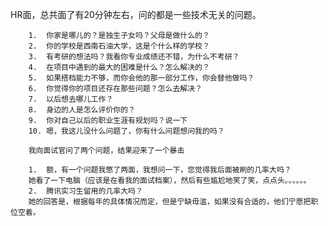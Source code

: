 HR面，总共面了有20分钟左右，问的都是一些技术无关的问题。

        1.	你家是哪儿的？是独生子女吗？父母是做什么的？
        2.	你的学校是西南石油大学，这是个什么样的学校？
        3.	有考研的想法吗？我看你专业成绩还不错，为什么不考研？
        4.	在项目中遇到的最大的困难是什么？怎么解决的？
        5.	如果搭档能力不够，而你会他的那一部分工作，你会替他做吗？
        6.	你觉得你的项目还存在那些问题？怎么去解决？
        7.	以后想去哪儿工作？
        8.	身边的人是怎么评价你的？
        9.	你对自己以后的职业生涯有规划吗？说一下
        10.	嗯，我这儿没什么问题了，你有什么问题想问我的吗？

        我向面试官问了两个问题，结果迎来了一个暴击

        1.	额，有一个问题我憋了两面，我想问一下，您觉得我后面被刷的几率大吗？
        她看了一下电脑（应该是在看我的面试档案），然后有些尴尬地笑了笑，点点头。。。。。。
        2.	腾讯实习生留用的几率大吗？
        她的回答是，根据每年的具体情况而定，但是宁缺毋滥，如果没有合适的，他们宁愿把职位空着。
